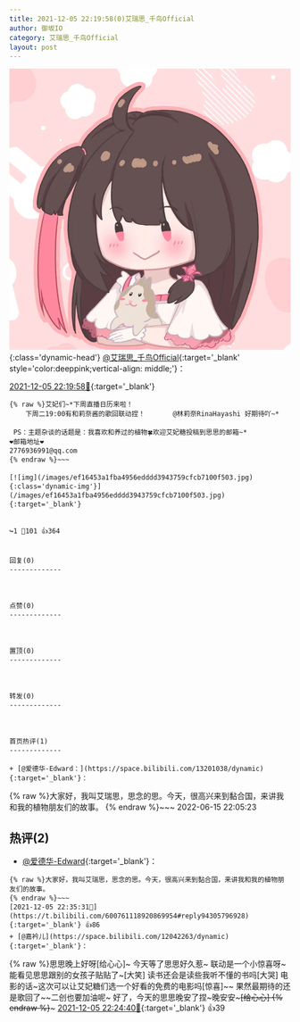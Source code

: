 ```yaml
---
title: 2021-12-05 22:19:58(0)艾瑞思_千鸟Official
author: 御坂IO
category: 艾瑞思_千鸟Official
layout: post
---
```


![img](/images/7e08840c56f251de28bdf766b647bd5fe9a5d50a.jpg){:class='dynamic-head'}
[@艾瑞思_千鸟Official](https://space.bilibili.com/1090010845/dynamic){:target='_blank' style='color:deeppink;vertical-align: middle;'}：

[2021-12-05 22:19:58🔗](https://t.bilibili.com/600761118920869954){:target='_blank'}

~~~
{% raw %}艾妃们~*下周直播日历来啦！
    下周二19:00有和莉奈酱的歌回联动捏！       @林莉奈RinaHayashi 好期待吖~*
     
 PS：主题杂谈的话题是：我喜欢和养过的植物🍀欢迎艾妃糖投稿到思思的邮箱~*
❤︎邮箱地址❤︎
2776936991@qq.com ​
{% endraw %}~~~

[![img](/images/ef16453a1fba4956edddd3943759cfcb7100f503.jpg){:class='dynamic-img'}](/images/ef16453a1fba4956edddd3943759cfcb7100f503.jpg){:target='_blank'}


↪️1 💬101 👍364


回复(0)
-------------



点赞(0)
-------------



置顶(0)
-------------



转发(0)
-------------



首页热评(1)
-------------

+ [@爱德华-Edward：](https://space.bilibili.com/13201038/dynamic){:target='_blank'}：
~~~
{% raw %}大家好，我叫艾瑞思，思念的思。今天，很高兴来到黏合国，来讲我和我的植物朋友们的故事。
{% endraw %}~~~
2022-06-15 22:05:23


热评(2)
-------------

+ [@爱德华-Edward](https://space.bilibili.com/13201038/dynamic){:target='_blank'}：
~~~
{% raw %}大家好，我叫艾瑞思，思念的思。今天，很高兴来到黏合国，来讲我和我的植物朋友们的故事。
{% endraw %}~~~
[2021-12-05 22:35:31🔗](https://t.bilibili.com/600761118920869954#reply94305796928){:target='_blank'} 👍86
+ [@嘉衿儿](https://space.bilibili.com/12042263/dynamic){:target='_blank'}：
~~~
{% raw %}思思晚上好呀[给心心]~
今天等了思思好久惹~
联动是一个小惊喜呀~能看见思思跟别的女孩子贴贴了~[大笑]
读书还会是读些我听不懂的书吗[大哭]
电影的话~这次可以让艾妃糖们选一个好看的免费的电影吗[惊喜]~~
果然最期待的还是歌回了~~二创也要加油呢~
好了，今天的思思晚安了捏~晚安安~~~[给心心]
{% endraw %}~~~
[2021-12-05 22:24:40🔗](https://t.bilibili.com/600761118920869954#reply94304582432){:target='_blank'} 👍39


